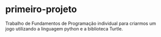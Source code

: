 # primeiro-projeto
Trabalho de Fundamentos de Programação individual para criarmos um jogo utilizando a linguagem python e a biblioteca Turtle.
